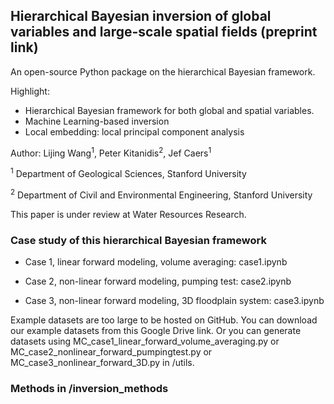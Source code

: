 ## Hierarchical Bayesian inversion of global variables and large-scale spatial fields (preprint link)
An open-source Python package on the hierarchical Bayesian framework.

Highlight: 
- Hierarchical Bayesian framework for both global and spatial variables. 
- Machine Learning-based inversion
- Local embedding: local principal component analysis

Author: Lijing Wang<sup>1</sup>, Peter Kitanidis<sup>2</sup>, Jef Caers<sup>1</sup>

<sup>1</sup> Department of Geological Sciences, Stanford University

<sup>2</sup> Department of Civil and Environmental Engineering, Stanford University

This paper is under review at Water Resources Research.

### Case study of this hierarchical Bayesian framework

- Case 1, linear forward modeling, volume averaging: case1.ipynb

- Case 2, non-linear forward modeling, pumping test: case2.ipynb

- Case 3, non-linear forward modeling, 3D floodplain system: case3.ipynb

Example datasets are too large to be hosted on GitHub. You can download our example datasets from this Google Drive link. 
Or you can generate datasets using MC_case1_linear_forward_volume_averaging.py or MC_case2_nonlinear_forward_pumpingtest.py or MC_case3_nonlinear_forward_3D.py in /utils.

### Methods in /inversion_methods
